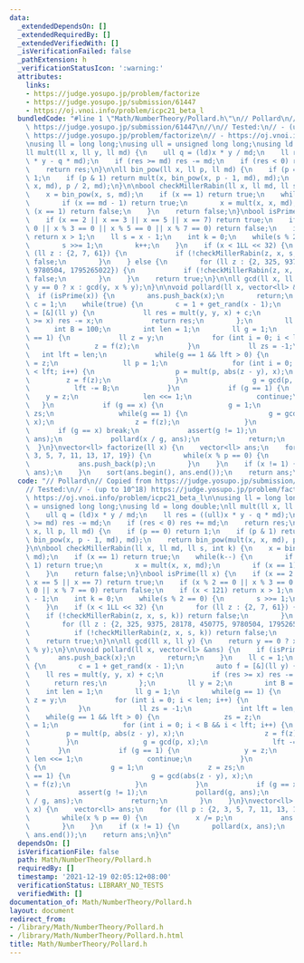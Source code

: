 ```yaml
---
data:
  _extendedDependsOn: []
  _extendedRequiredBy: []
  _extendedVerifiedWith: []
  _isVerificationFailed: false
  _pathExtension: h
  _verificationStatusIcon: ':warning:'
  attributes:
    links:
    - https://judge.yosupo.jp/problem/factorize
    - https://judge.yosupo.jp/submission/61447
    - https://oj.vnoi.info/problem/icpc21_beta_l
  bundledCode: "#line 1 \"Math/NumberTheory/Pollard.h\"\n// Pollard\n// Copied from\
    \ https://judge.yosupo.jp/submission/61447\n//\n// Tested:\n// - (up to 10^18)\
    \ https://judge.yosupo.jp/problem/factorize\n// - https://oj.vnoi.info/problem/icpc21_beta_l\n\
    \nusing ll = long long;\nusing ull = unsigned long long;\nusing ld = long double;\n\
    ll mult(ll x, ll y, ll md) {\n    ull q = (ld)x * y / md;\n    ll res = ((ull)x\
    \ * y - q * md);\n    if (res >= md) res -= md;\n    if (res < 0) res += md;\n\
    \    return res;\n}\n\nll bin_pow(ll x, ll p, ll md) {\n    if (p == 0) return\
    \ 1;\n    if (p & 1) return mult(x, bin_pow(x, p - 1, md), md);\n    return bin_pow(mult(x,\
    \ x, md), p / 2, md);\n}\n\nbool checkMillerRabin(ll x, ll md, ll s, int k) {\n\
    \    x = bin_pow(x, s, md);\n    if (x == 1) return true;\n    while(k--) {\n\
    \        if (x == md - 1) return true;\n        x = mult(x, x, md);\n        if\
    \ (x == 1) return false;\n    }\n    return false;\n}\nbool isPrime(ll x) {\n\
    \    if (x == 2 || x == 3 || x == 5 || x == 7) return true;\n    if (x % 2 ==\
    \ 0 || x % 3 == 0 || x % 5 == 0 || x % 7 == 0) return false;\n    if (x < 121)\
    \ return x > 1;\n    ll s = x - 1;\n    int k = 0;\n    while(s % 2 == 0) {\n\
    \        s >>= 1;\n        k++;\n    }\n    if (x < 1LL << 32) {\n        for\
    \ (ll z : {2, 7, 61}) {\n            if (!checkMillerRabin(z, x, s, k)) return\
    \ false;\n        }\n    } else {\n        for (ll z : {2, 325, 9375, 28178, 450775,\
    \ 9780504, 1795265022}) {\n            if (!checkMillerRabin(z, x, s, k)) return\
    \ false;\n        }\n    }\n    return true;\n}\n\nll gcd(ll x, ll y) {\n    return\
    \ y == 0 ? x : gcd(y, x % y);\n}\n\nvoid pollard(ll x, vector<ll> &ans) {\n  \
    \  if (isPrime(x)) {\n        ans.push_back(x);\n        return;\n    }\n    ll\
    \ c = 1;\n    while(true) {\n        c = 1 + get_rand(x - 1);\n        auto f\
    \ = [&](ll y) {\n            ll res = mult(y, y, x) + c;\n            if (res\
    \ >= x) res -= x;\n            return res;\n        };\n        ll y = 2;\n  \
    \      int B = 100;\n        int len = 1;\n        ll g = 1;\n        while(g\
    \ == 1) {\n            ll z = y;\n            for (int i = 0; i < len; i++) {\n\
    \                z = f(z);\n            }\n            ll zs = -1;\n         \
    \   int lft = len;\n            while(g == 1 && lft > 0) {\n                zs\
    \ = z;\n                ll p = 1;\n                for (int i = 0; i < B && i\
    \ < lft; i++) {\n                    p = mult(p, abs(z - y), x);\n           \
    \         z = f(z);\n                }\n                g = gcd(p, x);\n     \
    \           lft -= B;\n            }\n            if (g == 1) {\n            \
    \    y = z;\n                len <<= 1;\n                continue;\n         \
    \   }\n            if (g == x) {\n                g = 1;\n                z =\
    \ zs;\n                while(g == 1) {\n                    g = gcd(abs(z - y),\
    \ x);\n                    z = f(z);\n                }\n            }\n     \
    \       if (g == x) break;\n            assert(g != 1);\n            pollard(g,\
    \ ans);\n            pollard(x / g, ans);\n            return;\n        }\n  \
    \  }\n}\nvector<ll> factorize(ll x) {\n    vector<ll> ans;\n    for (ll p : {2,\
    \ 3, 5, 7, 11, 13, 17, 19}) {\n        while(x % p == 0) {\n            x /= p;\n\
    \            ans.push_back(p);\n        }\n    }\n    if (x != 1) {\n        pollard(x,\
    \ ans);\n    }\n    sort(ans.begin(), ans.end());\n    return ans;\n}\n"
  code: "// Pollard\n// Copied from https://judge.yosupo.jp/submission/61447\n//\n\
    // Tested:\n// - (up to 10^18) https://judge.yosupo.jp/problem/factorize\n// -\
    \ https://oj.vnoi.info/problem/icpc21_beta_l\n\nusing ll = long long;\nusing ull\
    \ = unsigned long long;\nusing ld = long double;\nll mult(ll x, ll y, ll md) {\n\
    \    ull q = (ld)x * y / md;\n    ll res = ((ull)x * y - q * md);\n    if (res\
    \ >= md) res -= md;\n    if (res < 0) res += md;\n    return res;\n}\n\nll bin_pow(ll\
    \ x, ll p, ll md) {\n    if (p == 0) return 1;\n    if (p & 1) return mult(x,\
    \ bin_pow(x, p - 1, md), md);\n    return bin_pow(mult(x, x, md), p / 2, md);\n\
    }\n\nbool checkMillerRabin(ll x, ll md, ll s, int k) {\n    x = bin_pow(x, s,\
    \ md);\n    if (x == 1) return true;\n    while(k--) {\n        if (x == md -\
    \ 1) return true;\n        x = mult(x, x, md);\n        if (x == 1) return false;\n\
    \    }\n    return false;\n}\nbool isPrime(ll x) {\n    if (x == 2 || x == 3 ||\
    \ x == 5 || x == 7) return true;\n    if (x % 2 == 0 || x % 3 == 0 || x % 5 ==\
    \ 0 || x % 7 == 0) return false;\n    if (x < 121) return x > 1;\n    ll s = x\
    \ - 1;\n    int k = 0;\n    while(s % 2 == 0) {\n        s >>= 1;\n        k++;\n\
    \    }\n    if (x < 1LL << 32) {\n        for (ll z : {2, 7, 61}) {\n        \
    \    if (!checkMillerRabin(z, x, s, k)) return false;\n        }\n    } else {\n\
    \        for (ll z : {2, 325, 9375, 28178, 450775, 9780504, 1795265022}) {\n \
    \           if (!checkMillerRabin(z, x, s, k)) return false;\n        }\n    }\n\
    \    return true;\n}\n\nll gcd(ll x, ll y) {\n    return y == 0 ? x : gcd(y, x\
    \ % y);\n}\n\nvoid pollard(ll x, vector<ll> &ans) {\n    if (isPrime(x)) {\n \
    \       ans.push_back(x);\n        return;\n    }\n    ll c = 1;\n    while(true)\
    \ {\n        c = 1 + get_rand(x - 1);\n        auto f = [&](ll y) {\n        \
    \    ll res = mult(y, y, x) + c;\n            if (res >= x) res -= x;\n      \
    \      return res;\n        };\n        ll y = 2;\n        int B = 100;\n    \
    \    int len = 1;\n        ll g = 1;\n        while(g == 1) {\n            ll\
    \ z = y;\n            for (int i = 0; i < len; i++) {\n                z = f(z);\n\
    \            }\n            ll zs = -1;\n            int lft = len;\n        \
    \    while(g == 1 && lft > 0) {\n                zs = z;\n                ll p\
    \ = 1;\n                for (int i = 0; i < B && i < lft; i++) {\n           \
    \         p = mult(p, abs(z - y), x);\n                    z = f(z);\n       \
    \         }\n                g = gcd(p, x);\n                lft -= B;\n     \
    \       }\n            if (g == 1) {\n                y = z;\n               \
    \ len <<= 1;\n                continue;\n            }\n            if (g == x)\
    \ {\n                g = 1;\n                z = zs;\n                while(g\
    \ == 1) {\n                    g = gcd(abs(z - y), x);\n                    z\
    \ = f(z);\n                }\n            }\n            if (g == x) break;\n\
    \            assert(g != 1);\n            pollard(g, ans);\n            pollard(x\
    \ / g, ans);\n            return;\n        }\n    }\n}\nvector<ll> factorize(ll\
    \ x) {\n    vector<ll> ans;\n    for (ll p : {2, 3, 5, 7, 11, 13, 17, 19}) {\n\
    \        while(x % p == 0) {\n            x /= p;\n            ans.push_back(p);\n\
    \        }\n    }\n    if (x != 1) {\n        pollard(x, ans);\n    }\n    sort(ans.begin(),\
    \ ans.end());\n    return ans;\n}\n"
  dependsOn: []
  isVerificationFile: false
  path: Math/NumberTheory/Pollard.h
  requiredBy: []
  timestamp: '2021-12-19 02:05:12+08:00'
  verificationStatus: LIBRARY_NO_TESTS
  verifiedWith: []
documentation_of: Math/NumberTheory/Pollard.h
layout: document
redirect_from:
- /library/Math/NumberTheory/Pollard.h
- /library/Math/NumberTheory/Pollard.h.html
title: Math/NumberTheory/Pollard.h
---
```

